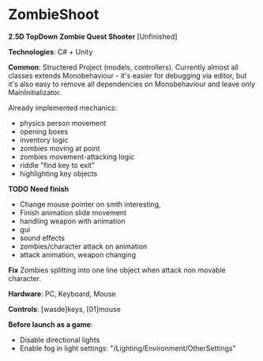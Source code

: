 ﻿# ZombieShoot
**2.5D TopDown Zombie Quest Shooter** [Unfinished]


**Technologies**:
C# + Unity


**Common**:
Structered Project (models, controllers).
Currently almost all classes extends Monobehaviour - it's easier for debugging via editor,
but it's also easy to remove all dependencies on Monobehaviour and leave only MainInitializator.


Already implemented mechanics:
- physics person movement
- opening boxes
- inventory logic
- zombies moving at point
- zombies movement-attacking logic
- riddle "find key to exit"
- highlighting key objects


**TODO** **Need finish**
 - Change mouse pointer on smth interesting,
 - Finish animation slide movement
 - handling weapon with animation
 - gui
 - sound effects
 - zombies/character attack on animation
 - attack animation, weapon changing



**Fix**
Zombies splitting into one line object when attack non movable character.


**Hardware**:
PC, Keyboard, Mouse


**Controls**:
[wasde]keys, [01]mouse


**Before launch as a game**:
 - Disable directional lights
 - Enable fog in light settings: "/Lighting/Environment/OtherSettings"
